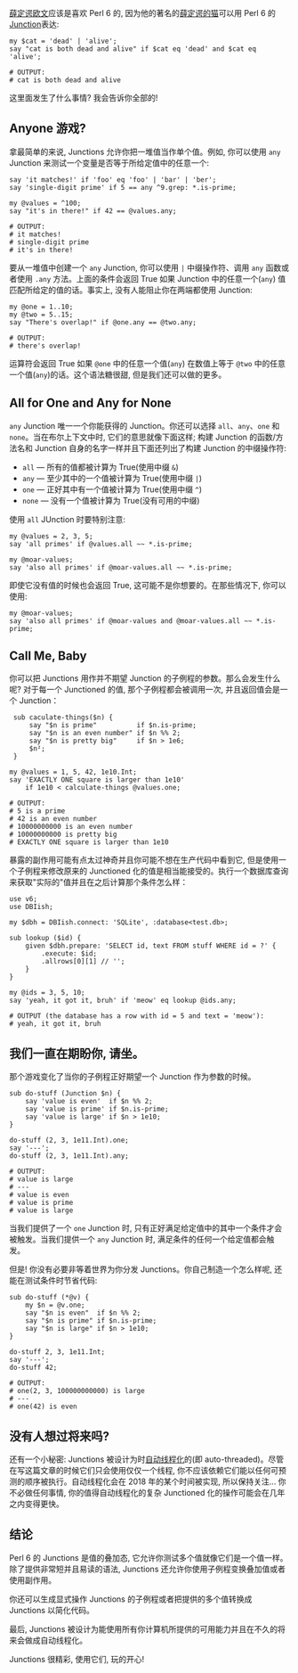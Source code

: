 [薛定谔欧文](https://en.wikipedia.org/wiki/Erwin_Schr%C3%B6dinger)应该是喜欢 Perl 6 的, 因为他的著名的[薛定谔的猫](https://en.wikipedia.org/wiki/Schr%C3%B6dinger%27s_cat)可以用 Perl 6 的 [Junction](https://docs.perl6.org/type/Junction)表达:

```perl6
my $cat = 'dead' | 'alive';
say "cat is both dead and alive" if $cat eq 'dead' and $cat eq 'alive';

# OUTPUT:
# cat is both dead and alive
```

这里面发生了什么事情? 我会告诉你全部的!

## Anyone 游戏?

拿最简单的来说, Junctions 允许你把一堆值当作单个值。例如, 你可以使用 `any` Junction 来测试一个变量是否等于所给定值中的任意一个:

```perl6
say 'it matches!' if 'foo' eq 'foo' | 'bar' | 'ber';
say 'single-digit prime' if 5 == any ^9.grep: *.is-prime;

my @values = ^100;
say "it's in there!" if 42 == @values.any;

# OUTPUT:
# it matches!
# single-digit prime
# it's in there!
```

要从一堆值中创建一个 `any` Junction, 你可以使用 `|` 中缀操作符、调用 `any` 函数或者使用 `.any` 方法。上面的条件会返回 True 如果 Junction 中的任意一个(`any`) 值匹配所给定的值的话。事实上, 没有人能阻止你在两端都使用 Junction:

```perl6
my @one = 1..10;
my @two = 5..15;
say "There's overlap!" if @one.any == @two.any;

# OUTPUT:
# there's overlap!
```

运算符会返回 True 如果 `@one` 中的任意一个值(`any`) 在数值上等于 `@two` 中的任意一个值(`any`)的话。这个语法糖很甜, 但是我们还可以做的更多。


## All for One and Any for None

`any` Junction 唯一一个你能获得的 Junction。你还可以选择 `all`、`any`、`one` 和 `none`。当在布尔上下文中时, 它们的意思就像下面这样; 构建 Junction 的函数/方法名和 Junction 自身的名字一样并且下面还列出了构建 Junction 的中缀操作符:

- `all` — 所有的值都被计算为 True(使用中缀 `&`)
- `any` — 至少其中的一个值被计算为 True(使用中缀 `|`)
- `one` — 正好其中有一个值被计算为 True(使用中缀 `^`)
- `none` — 没有一个值被计算为 True(没有可用的中缀)

使用 `all` JUnction 时要特别注意:

```perl6
my @values = 2, 3, 5;
say 'all primes' if @values.all ~~ *.is-prime;

my @moar-values;
say 'also all primes' if @moar-values.all ~~ *.is-prime;
```

即使它没有值的时候也会返回 True, 这可能不是你想要的。在那些情况下, 你可以使用:

```perl6
my @moar-values;
say 'also all primes' if @moar-values and @moar-values.all ~~ *.is-prime; 
```

## Call Me, Baby

 你可以把 Junctions 用作并不期望 Junction 的子例程的参数。那么会发生什么呢? 对于每一个 Junctioned 的值, 那个子例程都会被调用一次, 并且返回值会是一个 Junction：
 
```perl6
 sub caculate-things($n) {
     say "$n is prime"          if $n.is-prime;
     say "$n is an even number" if $n %% 2;
     say "$n is pretty big"     if $n > 1e6;
     $n²;
 }
 
my @values = 1, 5, 42, 1e10.Int;
say 'EXACTLY ONE square is larger than 1e10'
    if 1e10 < calculate-things @values.one;

# OUTPUT:
# 5 is a prime
# 42 is an even number
# 10000000000 is an even number
# 10000000000 is pretty big
# EXACTLY ONE square is larger than 1e10
```

暴露的副作用可能有点太过神奇并且你可能不想在生产代码中看到它, 但是使用一个子例程来修改原来的 Junctioned 化的值是相当能接受的。执行一个数据库查询来获取"实际的"值并且在之后计算那个条件怎么样：

```perl6
use v6;
use DBIish;

my $dbh = DBIish.connect: 'SQLite', :database<test.db>;

sub lookup ($id) {
    given $dbh.prepare: 'SELECT id, text FROM stuff WHERE id = ?' {
        .execute: $id;
        .allrows[0][1] // '';
    }
}

my @ids = 3, 5, 10;
say 'yeah, it got it, bruh' if 'meow' eq lookup @ids.any;

# OUTPUT (the database has a row with id = 5 and text = 'meow'):
# yeah, it got it, bruh
```


## 我们一直在期盼你, 请坐。

那个游戏变化了当你的子例程正好期望一个 Junction 作为参数的时候。

```perl6
sub do-stuff (Junction $n) {
    say 'value is even'  if $n %% 2;
    say 'value is prime' if $n.is-prime;
    say 'value is large' if $n > 1e10;
}

do-stuff (2, 3, 1e11.Int).one;
say '---';
do-stuff (2, 3, 1e11.Int).any;

# OUTPUT:
# value is large
# ---
# value is even
# value is prime
# value is large
```

当我们提供了一个 `one` Junction 时, 只有正好满足给定值中的其中一个条件才会被触发。当我们提供一个 `any` Junction 时, 满足条件的任何一个给定值都会触发。

但是! 你没有必要非等着世界为你分发 Junctions。你自己制造一个怎么样呢, 还能在测试条件时节省代码:

```perl6
sub do-stuff (*@v) {
    my $n = @v.one;
    say "$n is even"  if $n %% 2;
    say "$n is prime" if $n.is-prime;
    say "$n is large" if $n > 1e10;
}

do-stuff 2, 3, 1e11.Int;
say '---';
do-stuff 42;

# OUTPUT:
# one(2, 3, 100000000000) is large
# ---
# one(42) is even
```

## 没有人想过将来吗?

还有一个小秘密: Junctions 被设计为时[自动线程化](https://en.wikipedia.org/wiki/Automatic_parallelization)的(即 auto-threaded)。尽管在写这篇文章的时候它们只会使用仅仅一个线程, 你不应该依赖它们能以任何可预测的顺序被执行。自动线程化会在 2018 年的某个时间被实现, 所以保持关注... 你不必做任何事情, 你的值得自动线程化的复杂 Junctioned 化的操作可能会在几年之内变得更快。

## 结论

Perl 6 的 Junctions 是值的叠加态, 它允许你测试多个值就像它们是一个值一样。除了提供非常短并且易读的语法, Junctions 还允许你使用子例程变换叠加值或者使用副作用。

你还可以生成显式操作 Junctions 的子例程或者把提供的多个值转换成 Junctions 以简化代码。

最后, Junctions 被设计为能使用所有你计算机所提供的可用能力并且在不久的将来会做成自动线程化。


Junctions 很精彩, 使用它们, 玩的开心!
